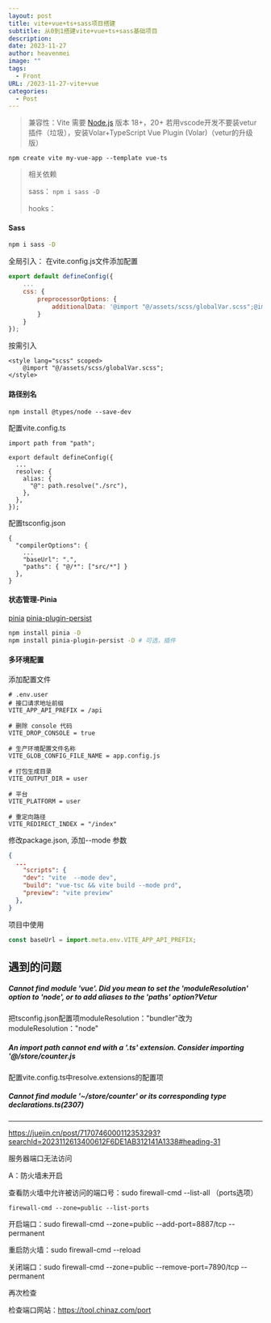 ```yaml
---
layout: post
title: vite+vue+ts+sass项目搭建
subtitle: 从0到1搭建vite+vue+ts+sass基础项目
description: 
date: 2023-11-27
author: heavenmei
image: ""
tags:
  - Front
URL: /2023-11-27-vite+vue
categories:
  - Post
---
```




> 兼容性：Vite 需要 [Node.js](https://nodejs.org/en/) 版本 18+，20+
> 若用vscode开发不要装vetur插件（垃圾），安装Volar+TypeScript Vue Plugin (Volar)（vetur的升级版）

```shell
npm create vite my-vue-app --template vue-ts
```



> 相关依赖
>
> sass： `npm i sass -D`
>
> hooks： 

#### Sass

```bash
npm i sass -D
```

全局引入： 在vite.config.js文件添加配置

```js
export default defineConfig({
    ...
    css: {
        preprocessorOptions: {
            additionalData: '@import "@/assets/scss/globalVar.scss";@import "@/assets/scss/globalMixin.scss";'
        }
    }
});
```

按需引入

```vue
<style lang="scss" scoped>
    @import "@/assets/scss/globalVar.scss";
</style>
```



#### 路径别名

```shell
npm install @types/node --save-dev
```

配置vite.config.ts

```tsx
import path from "path";

export default defineConfig({
  ...
  resolve: {
    alias: {
      "@": path.resolve("./src"),
    },
  },
});

```

配置tsconfig.json

```tsx
{
  "compilerOptions": {
    ...
    "baseUrl": ".",
    "paths": { "@/*": ["src/*"] }
  },
}
```



#### 状态管理-Pinia

[pinia](https://pinia.vuejs.org/zh/)
[pinia-plugin-persist](https://seb-l.github.io/pinia-plugin-persist/)

```bash
npm install pinia -D
npm install pinia-plugin-persist -D # 可选，插件
```



#### 多环境配置

添加配置文件

```shell
# .env.user
# 接口请求地址前缀
VITE_APP_API_PREFIX = /api

# 删除 console 代码
VITE_DROP_CONSOLE = true

# 生产环境配置文件名称
VITE_GLOB_CONFIG_FILE_NAME = app.config.js

# 打包生成目录
VITE_OUTPUT_DIR = user

# 平台
VITE_PLATFORM = user

# 重定向路径
VITE_REDIRECT_INDEX = "/index"

```

修改package.json, 添加--mode 参数

```json
{
  ...
	"scripts": {
    "dev": "vite  --mode dev",
    "build": "vue-tsc && vite build --mode prd",
    "preview": "vite preview"
  },
}
```

项目中使用

```js
const baseUrl = import.meta.env.VITE_APP_API_PREFIX;
```



## 遇到的问题

##### Cannot find module 'vue'. Did you mean to set the 'moduleResolution' option to 'node', or to add aliases to the 'paths' option?Vetur

把tsconfig.json配置项moduleResolution："bundler"改为 moduleResolution："node"



##### An import path cannot end with a '.ts' extension. Consider importing '@/store/counter.js

配置vite.config.ts中resolve.extensions的配置项

##### Cannot find module '~/store/counter' or its corresponding type declarations.ts(2307)

****



https://juejin.cn/post/7170746000112353293?searchId=2023112613400612F6DE1AB312141A1338#heading-31



服务器端口无法访问

A：防火墙未开启

查看防火墙中允许被访问的端口号：sudo firewall-cmd --list-all （ports选项）

`firewall-cmd --zone=public --list-ports`

开启端口：sudo firewall-cmd --zone=public --add-port=8887/tcp --permanent

重启防火墙：sudo firewall-cmd --reload

关闭端口：sudo firewall-cmd --zone=public --remove-port=7890/tcp --permanent 

再次检查

检查端口网站：https://tool.chinaz.com/port
